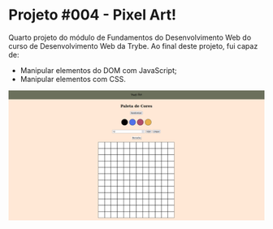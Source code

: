 # Projeto #004 - Pixel Art!

Quarto projeto do módulo de Fundamentos do Desenvolvimento Web do curso de Desenvolvimento Web da Trybe. Ao final deste projeto, fui capaz de:

- Manipular elementos do DOM com JavaScript;
- Manipular elementos com CSS.

![exemplo](./exemplo.png)
